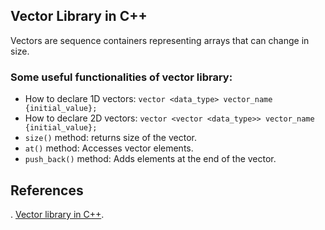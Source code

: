 ## Vector Library in C++

Vectors are sequence containers representing arrays that can change in size.

### Some useful functionalities of vector library:
* How to declare 1D vectors: `vector <data_type> vector_name {initial_value};`
* How to declare 2D vectors: `vector <vector <data_type>> vector_name {initial_value};`
* `size()` method: returns size of the vector.
* `at()` method: Accesses vector elements.
* `push_back()` method: Adds elements at the end of the vector.


## References
. [Vector library in C++](https://cplusplus.com/reference/vector/vector/).
